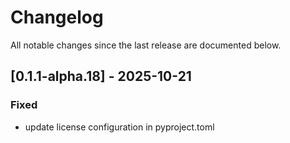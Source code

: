 # Changelog

All notable changes since the last release are documented below.

## [0.1.1-alpha.18] - 2025-10-21

### Fixed
- update license configuration in pyproject.toml

